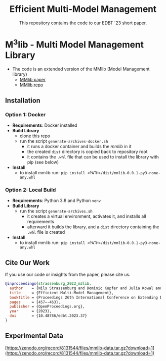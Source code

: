 <h1 align="center">Efficient Multi-Model Management</h1>
<p align="center">This repository contains the code to our EDBT '23 short paper.<p/>

# M<sup>3</sup>lib - Multi Model Management Library

- The code is an extended version of the MMlib (Model Management library)
    - [MMlib paper](https://openproceedings.org/2022/conf/edbt/paper-60.pdf)
    - [MMlib repo](https://github.com/hpides/mmlib)

## Installation

### Option 1: Docker

- **Requirements**: Docker installed
- **Build Library**
    - clone this repo
    - run the script `generate-archives-docker.sh`
        - it runs a docker container and builds the *mmlib* in it
        - the created `dist` directory is copied back to repository root
        - it contains the `.whl` file that can be used to install the library with pip (see below)
- **Install**
    - to install mmlib run: `pip install <PATH>/dist/mmlib-0.0.1-py3-none-any.whl`

### Option 2: Local Build

- **Requirements**: Python 3.8 and Python `venv`
- **Build Library**
    - run the script `generate-archives.sh`
        - it creates a virtual environment, activates it, and installs all requirements
        - afterward it builds the library, and a `dist` directory containing the `.whl` file is created
- **Install**
    - to install mmlib run: `pip install <PATH>/dist/mmlib-0.0.1-py3-none-any.whl`

## Cite Our Work
If you use our code or insights from the paper, please cite us.

```bibtex
@inproceedings{strassenburg_2023_m3lib,
  author    = {Nils Strassenburg and Dominic Kupfer and Julia Kowal and Tilmann Rabl},
  title     = {Efficient Multi-Model Management},
  booktitle = {Proceedings 26th International Conference on Extending Database Technology (EDBT 2023) Ioannina, Greece, March 28 - March 31},
  pages     = {457–-463},
  publisher = {OpenProceedings.org},
  year      = {2023},
  doi       = {10.48786/edbt.2023.37}
}
```

## Experimental Data
[https://zenodo.org/record/8131544/files/mmlib-data.tar.gz?download=1](https://zenodo.org/record/8131544/files/mmlib-data.tar.gz?download=1)
